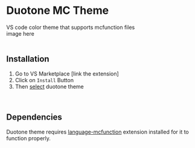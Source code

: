 # Duotone MC Theme
VS code color theme that supports mcfunction files
<br/>
image here
<br/>
<br/>
## Installation

1. Go to VS Marketplace [link the extension]
2. Click on `Install` Button
3. Then [select](https://code.visualstudio.com/docs/getstarted/themes#_selecting-the-color-theme) duotone theme
<br/>


## Dependencies

Duotone theme requires [language-mcfunction](https://marketplace.visualstudio.com/items?itemName=arcensoth.language-mcfunction) extension installed for it to function properly.
